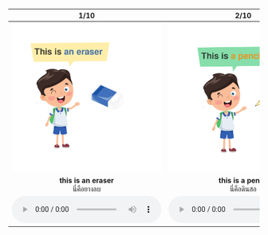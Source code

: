 <div class="carrousel">


|1/10|2/10|3/10|4/10|5/10|6/10|7/10|8/10|9/10|10/10|
| :----: | :----: | :----: | :----: | :----: | :----: | :----: | :----: | :----: | :----: |
|![](/media/img/definite&#x20;pronoun/this&#x20;is&#x20;an&#x20;eraser.svg)|![](/media/img/definite&#x20;pronoun/this&#x20;is&#x20;a&#x20;pencil.svg)|![](/media/img/definite&#x20;pronoun/this&#x20;is&#x20;a&#x20;ruler.svg)|![](/media/img/definite&#x20;pronoun/this&#x20;is&#x20;a&#x20;notebook.svg)|![](/media/img/definite&#x20;pronoun/that&#x20;is&#x20;a&#x20;ruler.svg)|![](/media/img/definite&#x20;pronoun/that&#x20;is&#x20;a&#x20;notebook.svg)|![](/media/img/definite&#x20;pronoun/these&#x20;are&#x20;rulers.svg)|![](/media/img/definite&#x20;pronoun/these&#x20;are&#x20;notebooks.svg)|![](/media/img/definite&#x20;pronoun/those&#x20;are&#x20;notebooks.svg)|![](/media/img/definite&#x20;pronoun/those&#x20;are&#x20;rulers.svg)|
|**this is an eraser**<br>นี่คือยางลบ|**this is a pencil**<br>นี่คือดินสอ|**this is a ruler**<br>นี่คือไม้บรรทัด|**this is a notebook**<br>นี่คือสมุดบันทึก|**that is a ruler**<br>นั่นคือไม้บรรทัด|**that is a notebook**<br>นี่คือสมุดบันทึก|**these are rulers**<br>นี่คือไม้บรรทัดหลายอัน|**these are notebooks**<br>นี่คือสมุดบันทึกหลายเล่ม|**those are notebooks**<br>นั่นคือสมุดบันทึกหลายเล่ม|**those are rulers**<br>นั่นคือไม้บรรทัดหลายอัน|
|![](/media/audio/this&#x20;is&#x20;an&#x20;eraser.mp3)|![](/media/audio/this&#x20;is&#x20;a&#x20;pencil.mp3)|![](/media/audio/this&#x20;is&#x20;a&#x20;ruler.mp3)|![](/media/audio/this&#x20;is&#x20;a&#x20;notebook.mp3)|![](/media/audio/that&#x20;is&#x20;a&#x20;ruler.mp3)|![](/media/audio/that&#x20;is&#x20;a&#x20;notebook.mp3)|![](/media/audio/these&#x20;are&#x20;rulers.mp3)|![](/media/audio/these&#x20;are&#x20;notebooks.mp3)|![](/media/audio/those&#x20;are&#x20;notebooks.mp3)|![](/media/audio/those&#x20;are&#x20;rulers.mp3)|

</div>

